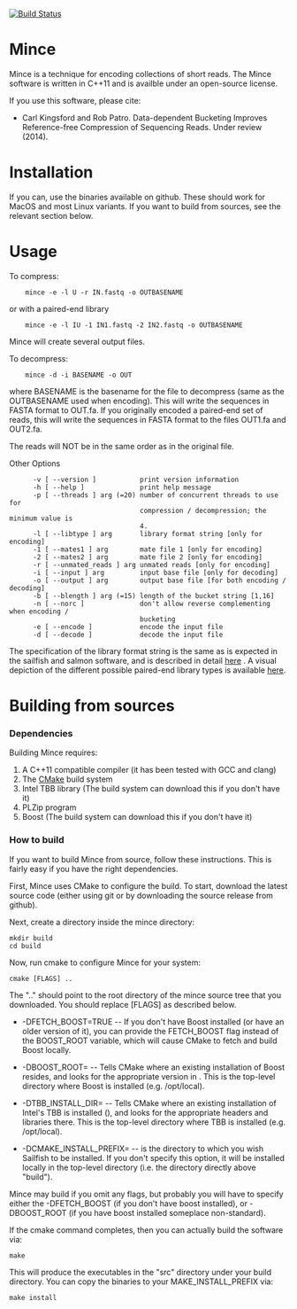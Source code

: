 [![Build Status](https://travis-ci.org/Kingsford-Group/mince.svg?branch=master)](https://travis-ci.org/Kingsford-Group/mince)

Mince
=====

Mince is a technique for encoding collections of short reads. The Mince software is written in C++11 and is availble under an open-source license.

If you use this software, please cite:

* Carl Kingsford and Rob Patro. Data-dependent Bucketing Improves Reference-free Compression of Sequencing Reads. Under review (2014).

Installation
============

If you can, use the binaries available on github. These should work for MacOS
and most Linux variants. If you want to build from sources, see the relevant section below.

Usage
=====

To compress:

        mince -e -l U -r IN.fastq -o OUTBASENAME
    
or with a paired-end library

        mince -e -l IU -1 IN1.fastq -2 IN2.fastq -o OUTBASENAME
    
Mince will create several output files.

To decompress:

    	mince -d -i BASENAME -o OUT
    
where BASENAME is the basename for the file to decompress (same as the OUTBASENAME used when encoding). This will write the sequences in FASTA format to OUT.fa. If you originally encoded a paired-end set of reads, this will write the sequences in FASTA format to the files OUT1.fa and OUT2.fa.

The reads will NOT be in the same order as in the original file.

Other Options
```
      -v [ --version ]           print version information
      -h [ --help ]              print help message
      -p [ --threads ] arg (=20) number of concurrent threads to use for
                                 compression / decompression; the minimum value is
                                 4.
      -l [ --libtype ] arg       library format string [only for encoding]
      -1 [ --mates1 ] arg        mate file 1 [only for encoding]
      -2 [ --mates2 ] arg        mate file 2 [only for encoding]
      -r [ --unmated_reads ] arg unmated reads [only for encoding]
      -i [ --input ] arg         input base file [only for decoding]
      -o [ --output ] arg        output base file [for both encoding / decoding]
      -b [ --blength ] arg (=15) length of the bucket string [1,16]
      -n [ --norc ]              don't allow reverse complementing when encoding /
                                 bucketing
      -e [ --encode ]            encode the input file
      -d [ --decode ]            decode the input file
```

The specification of the library format string is the same as is expected in
the sailfish and salmon software, and is described in detail
[here](http://sailfish.readthedocs.org/en/develop/salmon.html#what-s-this-libtype)
. A visual depiction of the different possible paired-end library types is
available [here](http://sailfish.readthedocs.org/en/develop/library_type.html).

Building from sources
=====================

### Dependencies

Building Mince requires:

1. A C++11 compatible compiler (it has been tested with GCC and clang)
2. The [CMake](http://www.cmake.org) build system 
3. Intel TBB library (The build system can download this if you don't have it)
4. PLZip program
5. Boost (The build system can download this if you don't have it)

### How to build

If you want to build Mince from source, follow these instructions. This is
fairly easy if you have the right dependencies.

First, Mince uses CMake to configure the build. To start, download the latest
source code (either using git or by downloading the source release from
github). 

Next, create a directory inside the mince directory:

    mkdir build
    cd build

Now, run cmake to configure Mince for your system:

    cmake [FLAGS] ..

The ".." should point to the root directory of the mince source tree that you
downloaded.  You should replace [FLAGS] as described below.

* -DFETCH\_BOOST=TRUE -- If you don't have Boost installed (or have an older
  version of it), you can provide the FETCH_BOOST flag instead of the
  BOOST_ROOT variable, which will cause CMake to fetch and build Boost locally.

* -DBOOST_ROOT= -- Tells CMake where an existing installation of Boost resides,
  and looks for the appropriate version in . This is the top-level directory
  where Boost is installed (e.g. /opt/local).

* -DTBB\_INSTALL_DIR= -- Tells CMake where an existing installation of Intel's
  TBB is installed (), and looks for the appropriate headers and libraries
  there. This is the top-level directory where TBB is installed (e.g.
  /opt/local).
  
* -DCMAKE\_INSTALL_PREFIX= -- is the directory to which you wish Sailfish to be installed. If you don't specify this option, it will be installed locally in the top-level directory (i.e. the directory directly above "build").

Mince may build if you omit any flags, but probably you will have to specify
either the -DFETCH\_BOOST (if you don't have boost installed), or -DBOOST\_ROOT
(if you have boost installed someplace non-standard). 

If the cmake command completes, then you can actually build the software via:

    make

This will produce the executables in the "src" directory under your build directory. You can copy the binaries to your MAKE\_INSTALL\_PREFIX via:

    make install


